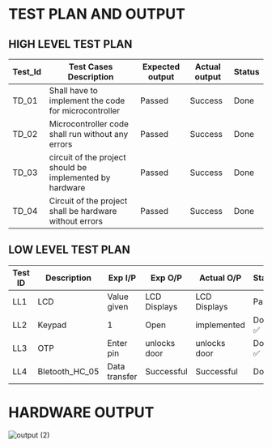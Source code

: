 # TEST PLAN AND OUTPUT
## HIGH LEVEL TEST PLAN
|Test_Id|Test Cases Description|Expected output|Actual output|Status|
|--|--|--|--|--|
|TD_01 |Shall have to implement the code for microcontroller|Passed|Success|Done| 
|TD_02|Microcontroller code shall  run  without any errors|Passed|Success|Done|
|TD_03|circuit of the project should be implemented by hardware|Passed|Success|Done|               
|TD_04|Circuit of the project shall be hardware without errors|Passed|Success|Done|


## LOW LEVEL TEST PLAN
|  Test ID| Description |Exp I/P|Exp O/P|Actual O/P|Status |
|--|--|--|--|--|--|
| LL1 | LCD |Value given|LCD Displays|LCD Displays|Pass|Done :white_check_mark:|
|LL2|Keypad |1 |Open        |implemented|Done :white_check_mark:|
|LL3|OTP     |Enter pin|unlocks door     |unlocks door|Done :white_check_mark:|
|LL4|Bletooth_HC_05|Data transfer|Successful|Successful|Done|


# HARDWARE OUTPUT
![output (2)](https://user-images.githubusercontent.com/99087988/157275529-3212105f-b78d-4632-a326-01183f7c99ce.PNG)

